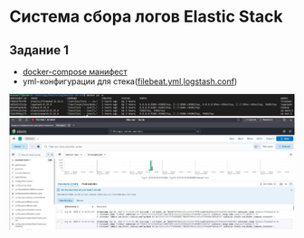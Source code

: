 # Система сбора логов Elastic Stack

## Задание 1

- [docker-compose манифест]()
- yml-конфигурации для стека([filebeat.yml](),[logstash.conf]())

<center>
<img src="img/docker-ps.JPG">
</center>

<center>
<img src="img/kibana.JPG">
</center>